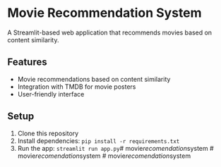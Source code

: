 # Movie Recommendation System

A Streamlit-based web application that recommends movies based on content similarity.

## Features
- Movie recommendations based on content similarity
- Integration with TMDB for movie posters
- User-friendly interface

## Setup
1. Clone this repository
2. Install dependencies: `pip install -r requirements.txt`
3. Run the app: `streamlit run app.py`#   m o v i e _ r e c o m e n d a t i o n _ s y s t e m  
 #   m o v i e _ r e c o m e n d a t i o n _ s y s t e m  
 #   m o v i e _ r e c o m e n d a t i o n _ s y s t e m  
 